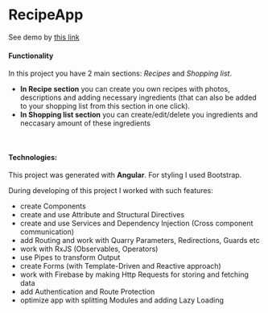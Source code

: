 # RecipeApp
See demo by [this link](https://zoromari.github.io/recipes-and-shopping-lists) 



#### Functionality

In this project you have 2 main sections: *Recipes* and *Shopping list*. 
- **In Recipe section** you can create you own recipes with photos, descriptions and adding necessary ingredients (that can also be added to your shopping list from this section in one click). 
- **In Shopping list section** you can create/edit/delete you ingredients and neccasary amount of these ingredients

<br>

#### Technologies:

This project was generated with **Angular**.
For styling I used Bootstrap.

During developing of this project I worked with such features: 
- create Components
- create and use Attribute and Structural Directives
- create and use Services and Dependency Injection (Cross component communication)
- add Routing and work with Quarry Parameters, Redirections, Guards etc
- work with RxJS (Observables, Operators)
- use Pipes to transform Output
- create Forms (with Template-Driven and Reactive approach)
- work with Firebase by making Http Requests for storing and fetching data
- add Authentication and Route Protection
- optimize app with splitting Modules and adding Lazy Loading 


